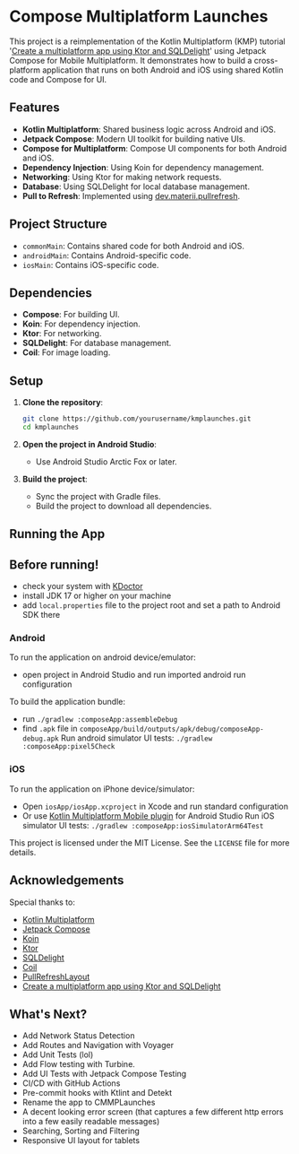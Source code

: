 # Compose Multiplatform Launches

This project is a reimplementation of the Kotlin Multiplatform (KMP) tutorial '[Create a multiplatform app using Ktor and SQLDelight](https://www.jetbrains.com/help/kotlin-multiplatform-dev/multiplatform-ktor-sqldelight.html)' using Jetpack Compose for Mobile Multiplatform. It demonstrates how to build a cross-platform application that runs on both Android and iOS using shared Kotlin code and Compose for UI.

## Features

- **Kotlin Multiplatform**: Shared business logic across Android and iOS.
- **Jetpack Compose**: Modern UI toolkit for building native UIs.
- **Compose for Multiplatform**: Compose UI components for both Android and iOS.
- **Dependency Injection**: Using Koin for dependency management.
- **Networking**: Using Ktor for making network requests.
- **Database**: Using SQLDelight for local database management.
- **Pull to Refresh**: Implemented using [dev.materii.pullrefresh](https://github.com/MateriiApps/pullrefresh).

## Project Structure

- `commonMain`: Contains shared code for both Android and iOS.
- `androidMain`: Contains Android-specific code.
- `iosMain`: Contains iOS-specific code.

## Dependencies

- **Compose**: For building UI.
- **Koin**: For dependency injection.
- **Ktor**: For networking.
- **SQLDelight**: For database management.
- **Coil**: For image loading.

## Setup

1. **Clone the repository**:
    ```sh
    git clone https://github.com/yourusername/kmplaunches.git
    cd kmplaunches
    ```

2. **Open the project in Android Studio**:
    - Use Android Studio Arctic Fox or later.

3. **Build the project**:
    - Sync the project with Gradle files.
    - Build the project to download all dependencies.

## Running the App

## Before running!
- check your system with [KDoctor](https://github.com/Kotlin/kdoctor)
- install JDK 17 or higher on your machine
- add `local.properties` file to the project root and set a path to Android SDK there

### Android
To run the application on android device/emulator:
- open project in Android Studio and run imported android run configuration

To build the application bundle:
- run `./gradlew :composeApp:assembleDebug`
- find `.apk` file in `composeApp/build/outputs/apk/debug/composeApp-debug.apk`
  Run android simulator UI tests: `./gradlew :composeApp:pixel5Check`

### iOS
To run the application on iPhone device/simulator:
- Open `iosApp/iosApp.xcproject` in Xcode and run standard configuration
- Or use [Kotlin Multiplatform Mobile plugin](https://plugins.jetbrains.com/plugin/14936-kotlin-multiplatform-mobile) for Android Studio
  Run iOS simulator UI tests: `./gradlew :composeApp:iosSimulatorArm64Test`

This project is licensed under the MIT License. See the `LICENSE` file for more details.

## Acknowledgements

Special thanks to:

- [Kotlin Multiplatform](https://kotlinlang.org/lp/mobile/)
- [Jetpack Compose](https://developer.android.com/jetpack/compose)
- [Koin](https://insert-koin.io/)
- [Ktor](https://ktor.io/)
- [SQLDelight](https://cashapp.github.io/sqldelight/)
- [Coil](https://coil-kt.github.io/coil/)
- [PullRefreshLayout](https://github.com/baoyongzhang/android-PullRefreshLayout)
- [Create a multiplatform app using Ktor and SQLDelight](https://www.jetbrains.com/help/kotlin-multiplatform-dev/multiplatform-ktor-sqldelight.html)

## What's Next?

- Add Network Status Detection
- Add Routes and Navigation with Voyager
- Add Unit Tests (lol)
- Add Flow testing with Turbine.
- Add UI Tests with Jetpack Compose Testing
- CI/CD with GitHub Actions
- Pre-commit hooks with Ktlint and Detekt
- Rename the app to CMMPLaunches
- A decent looking error screen (that captures a few different http errors into a few easily readable messages)
- Searching, Sorting and Filtering
- Responsive UI layout for tablets